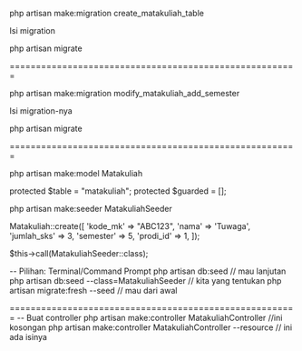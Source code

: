 php artisan make:migration create_matakuliah_table

Isi migration

php artisan migrate

=======================================================

php artisan make:migration modify_matakuliah_add_semester

Isi migration-nya

php artisan migrate

=======================================================

php artisan make:model Matakuliah

protected $table = "matakuliah";
protected $guarded = [];

php artisan make:seeder MatakuliahSeeder

Matakuliah::create([
    'kode_mk' => "ABC123",
    'nama' => 'Tuwaga',
    'jumlah_sks' => 3,
    'semester' => 5,
    'prodi_id' => 1,
]);

$this->call(MatakuliahSeeder::class);

-- Pilihan: Terminal/Command Prompt
php artisan db:seed // mau lanjutan
php artisan db:seed --class=MatakuliahSeeder // kita yang tentukan
php artisan migrate:fresh --seed // mau dari awal

=======================================================
-- Buat controller
php artisan make:controller MatakuliahController //ini kosongan
php artisan make:controller MatakuliahController --resource // ini ada isinya
